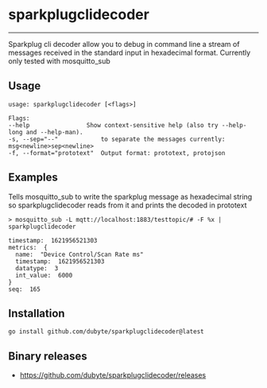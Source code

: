 # sparkplugclidecoder

---
Sparkplug cli decoder allow you to debug in command line a stream of messages received in the standard input in
hexadecimal format. Currently only tested with mosquitto_sub

## Usage

```shell
usage: sparkplugclidecoder [<flags>]

Flags:
--help                Show context-sensitive help (also try --help-long and --help-man).
-s, --sep="--"            to separate the messages currently: msg<newline>sep<newline>
-f, --format="prototext"  Output format: prototext, protojson
```

## Examples
Tells mosquitto_sub to write the sparkplug message as hexadecimal string so sparkplugclidecoder
reads from it and prints the decoded in prototext

```shell
> mosquitto_sub -L mqtt://localhost:1883/testtopic/# -F %x | sparkplugclidecoder

timestamp:  1621956521303
metrics:  {
  name:  "Device Control/Scan Rate ms"
  timestamp:  1621956521303
  datatype:  3
  int_value:  6000
}
seq:  165
```

## Installation
```shell
go install github.com/dubyte/sparkplugclidecoder@latest
```

## Binary releases
- https://github.com/dubyte/sparkplugclidecoder/releases
